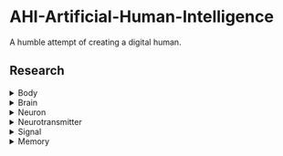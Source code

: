 # AHI-Artificial-Human-Intelligence
A humble attempt of creating a digital human. 

## Research
<div>
  <details>
    <summary>Body</summary>
    Contains all organs for an functioning organism.
    Has to have organs to interact with its surroundings (I/O Organs | Input/Output Organs).
  </details>
  <details>
    <summary>Brain</summary>
    Contains Neurons.
  </details>
  <details>
  <summary>Neuron</summary>
    Receives/Sends Signals.
  </details>
  <details>
  <summary>Neurotransmitter</summary>
    Can either be excitatory (positive) or inhibitory (negative). 
  </details>
  <details>
  <summary>Signal</summary>
    Can be sent/received by Neurons.
  </details>
  <details>
  <summary>Memory</summary>
    The path of a Signal.
  </details>
</div>
